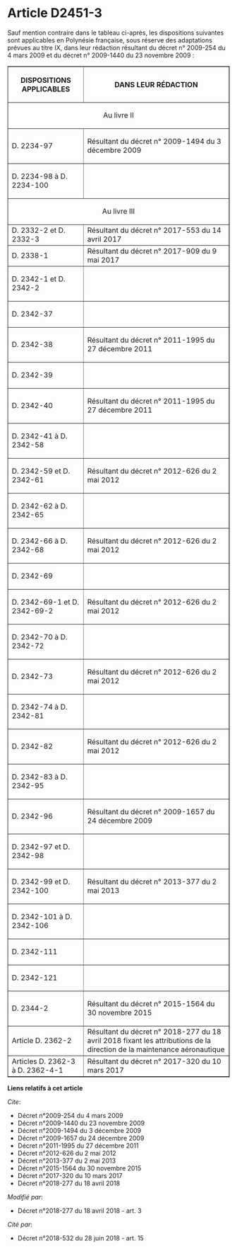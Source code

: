 # Article D2451-3

Sauf mention contraire dans le tableau ci-après, les dispositions suivantes sont applicables en Polynésie française, sous
réserve des adaptations prévues au titre IX, dans leur rédaction résultant du  décret n° 2009-254 du 4 mars 2009  et du
décret n° 2009-1440 du 23 novembre 2009  : 

<table border="1">
  <tbody>
    <tr>
      <th>

DISPOSITIONS APPLICABLES </th>
      <th>

DANS LEUR RÉDACTION </th>
    </tr>
    <tr>
      <td colspan="2" align="center">

Au livre II </td>
    </tr>
    <tr>
      <td align="left">

D. 2234-97 </td>
      <td align="left">

Résultant du  décret n° 2009-1494 du 3 décembre 2009  </td>
    </tr>
    <tr>
      <td align="left">

D. 2234-98 à D. 2234-100 </td>
      <td align="left">
    </td></tr>
    <tr>
      <td align="center" colspan="2">

Au livre III </td>
    </tr>
    <tr>
      <td align="left">D. 2332-2 et D. 2332-3 </td>
      <td align="left">Résultant du décret n° 2017-553 du 14 avril 2017 </td>
    </tr>
    <tr>
      <td align="left">D. 2338-1 </td>
      <td align="left">Résultant du décret n° 2017-909 du 9 mai 2017 </td>
    </tr>
    <tr>
      <td align="left">

D. 2342-1 et D. 2342-2 </td>
      <td align="left">
    </td></tr>
    <tr>
      <td align="left">

D. 2342-37 </td>
      <td align="left">
    </td></tr>
    <tr>
      <td align="left">

D. 2342-38 </td>
      <td align="left">

Résultant du  décret n° 2011-1995 du 27 décembre 2011  </td>
    </tr>
    <tr>
      <td align="left">

D. 2342-39 </td>
      <td align="left">
    </td></tr>
    <tr>
      <td align="left">

D. 2342-40 </td>
      <td align="left">

Résultant du  décret n° 2011-1995 du 27 décembre 2011  </td>
    </tr>
    <tr>
      <td align="left">

D. 2342-41 à D. 2342-58 </td>
      <td align="left">
    </td></tr>
    <tr>
      <td align="left">

D. 2342-59 et D. 2342-61 </td>
      <td align="left">

Résultant du  décret n° 2012-626 du 2 mai 2012  </td>
    </tr>
    <tr>
      <td align="left">

D. 2342-62 à D. 2342-65 </td>
      <td align="left">
    </td></tr>
    <tr>
      <td align="left">

D. 2342-66 à D. 2342-68 </td>
      <td align="left">

Résultant du  décret n° 2012-626 du 2 mai 2012  </td>
    </tr>
    <tr>
      <td align="left">

D. 2342-69 </td>
      <td align="left">
    </td></tr>
    <tr>
      <td align="left">

D. 2342-69-1 et D. 2342-69-2 </td>
      <td align="left">

Résultant du  décret n° 2012-626 du 2 mai 2012  </td>
    </tr>
    <tr>
      <td align="left">

D. 2342-70 à D. 2342-72 </td>
      <td align="left">
    </td></tr>
    <tr>
      <td align="left">

D. 2342-73 </td>
      <td align="left">

Résultant du  décret n° 2012-626 du 2 mai 2012  </td>
    </tr>
    <tr>
      <td align="left">

D. 2342-74 à D. 2342-81 </td>
      <td align="left">
    </td></tr>
    <tr>
      <td align="left">

D. 2342-82 </td>
      <td align="left">

Résultant du  décret n° 2012-626 du 2 mai 2012  </td>
    </tr>
    <tr>
      <td align="left">

D. 2342-83 à D. 2342-95 </td>
      <td align="left">
    </td></tr>
    <tr>
      <td align="left">

D. 2342-96 </td>
      <td align="left">

Résultant du  décret n° 2009-1657 du 24 décembre 2009  </td>
    </tr>
    <tr>
      <td align="left">

D. 2342-97 et D. 2342-98 </td>
      <td align="left">
    </td></tr>
    <tr>
      <td align="left">

D. 2342-99 et D. 2342-100 </td>
      <td align="left">

Résultant du  décret n° 2013-377 du 2 mai 2013  </td>
    </tr>
    <tr>
      <td align="left">

D. 2342-101 à D. 2342-106 </td>
      <td align="left">
    </td></tr>
    <tr>
      <td align="left">

D. 2342-111 </td>
      <td align="left">
    </td></tr>
    <tr>
      <td align="left">

D. 2342-121 </td>
      <td align="left">
    </td></tr>
    <tr>
      <td align="left">

D. 2344-2 </td>
      <td align="left">

Résultant du  décret n° 2015-1564 du 30 novembre 2015  </td>
    </tr>
    <tr>
      <td align="left">

Article D. 2362-2 </td>
      <td align="left">Résultant du décret n° 2018-277 du 18 avril 2018 fixant les attributions de la direction de la
maintenance aéronautique </td>
    </tr>
    <tr>
      <td align="left">Articles D. 2362-3 à D. 2362-4-1 </td>
      <td align="left">Résultant du décret n° 2017-320 du 10 mars 2017</td>
    </tr>
  </tbody>
</table>

**Liens relatifs à cet article**

_Cite_:

  - Décret n°2009-254 du 4 mars 2009
  - Décret n°2009-1440 du 23 novembre 2009
  - Décret n°2009-1494 du 3 décembre 2009
  - Décret n°2009-1657 du 24 décembre 2009
  - Décret n°2011-1995 du 27 décembre 2011
  - Décret n°2012-626 du 2 mai 2012
  - Décret n°2013-377 du 2 mai 2013
  - Décret n°2015-1564 du 30 novembre 2015
  - Décret n°2017-320 du 10 mars 2017
  - Décret n°2018-277 du 18 avril 2018

_Modifié par_:

  - Décret n°2018-277 du 18 avril 2018 - art. 3

_Cité par_:

  - Décret n°2018-532 du 28 juin 2018 - art. 15
